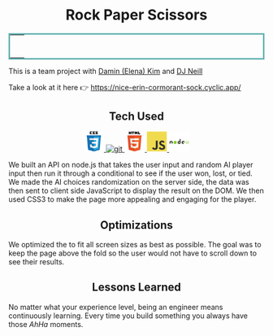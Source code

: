 <h1 align="center">Rock Paper Scissors</h1>

<table bordercolor="#66b2b2">
<tr>
<td width="50%" valign="top">
<img src="images/one.png" width="100%" alt="" />
</td>
<td width="50%" valign="top">
<img src="images/two.png" width="100%" alt="" />
</td>
</tr>
<tr>
<td width="50%" valign="top">
<img src="images/three.png" width="100%" alt="" />
</td>
<td width="50%" valign="top">
<img src="images/four.png" width="100%" alt="" />
</td>
</tr>
</table>


        
This is a team project with <a href="https://github.com/daminkim99">Damin (Elena) Kim</a> and <a href="https://github.com/djneill">DJ Neill</a>

Take a look at it here 👉 https://nice-erin-cormorant-sock.cyclic.app/ 

<h2 align="center">Tech Used</h2> 
<p align="center"> <a href="https://www.w3schools.com/css/" target="_blank"
            rel="noreferrer"> <img
                src="https://raw.githubusercontent.com/devicons/devicon/master/icons/css3/css3-original-wordmark.svg"
                alt="css3" width="40" height="40" /> </a> <a href="https://git-scm.com/" target="_blank"
            rel="noreferrer"> <img src="https://www.vectorlogo.zone/logos/git-scm/git-scm-icon.svg" alt="git" width="40"
                height="40" /> </a> <a href="https://www.w3.org/html/" target="_blank" rel="noreferrer"> <img
                src="https://raw.githubusercontent.com/devicons/devicon/master/icons/html5/html5-original-wordmark.svg"
                alt="html5" width="40" height="40" /> </a> <a
            href="https://developer.mozilla.org/en-US/docs/Web/JavaScript" target="_blank" rel="noreferrer"> <img
                src="https://raw.githubusercontent.com/devicons/devicon/master/icons/javascript/javascript-original.svg"
                alt="javascript" width="40" height="40" /> </a> <a href="https://nodejs.org" target="_blank"rel="noreferrer"> <img src="https://raw.githubusercontent.com/devicons/devicon/master/icons/nodejs/nodejs-original-wordmark.svg" alt="nodejs" width="40" height="40" /> </a>
</p>

We built an API on node.js that takes the user input and random AI player input then run it through a conditional to see if the user won, lost, or tied. We made the AI choices randomization on the server side, the data was then sent to client side JavaScript to display the result on the DOM. We then used  CSS3 to make the page more appealing and engaging for the player.

<h2 align="center">Optimizations</h2>

We optimized the to fit all screen sizes as best as possible. The goal was to keep the page above the fold so the user would not have to scroll down to see their results.

<h2 align="center">Lessons Learned</h2>

No matter what your experience level, being an engineer means continuously learning. Every time you build something you always have those *AhHa* moments. 
